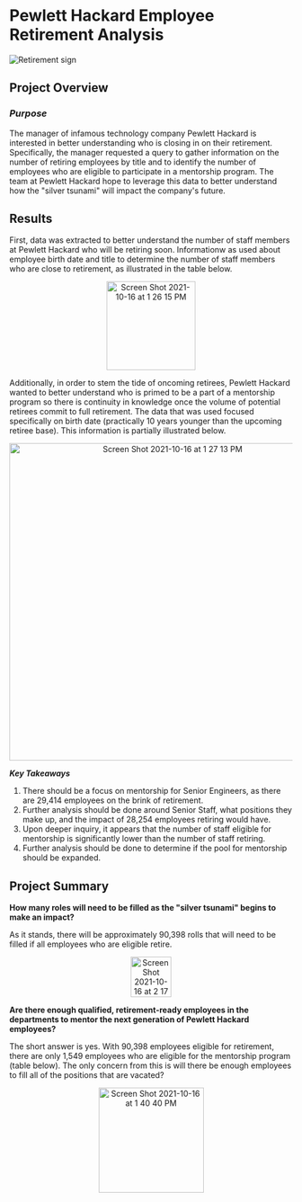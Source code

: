 # Pewlett Hackard Employee Retirement Analysis
  
![Retirement sign](https://dr5dymrsxhdzh.cloudfront.net/blog/images/a18560/2019/07/retirement-word-written-on-road-in-the-mountains-picture-id1027521718.jpg)
  
## **Project Overview**


### ***Purpose***
The manager of infamous technology company Pewlett Hackard is interested in better understanding who is closing in on their retirement. Specifically, the manager requested a query to gather information on the number of retiring employees by title and to identify the number of employees who are eligible to participate in a mentorship program. The team at Pewlett Hackard hope to leverage this data to better understand how the "silver tsunami" will impact the company's future.

## **Results**

First, data was extracted to better understand the number of staff members at Pewlett Hackard who will be retiring soon. Informationw as used about employee birth date and title to determine the number of staff members who are close to retirement, as illustrated in the table below.

<p align="center">

<img width="158" alt="Screen Shot 2021-10-16 at 1 26 15 PM" src="https://user-images.githubusercontent.com/87885677/137599934-030badf4-996d-4cfc-a7f6-0ccc9754059b.png">

  
</p>

Additionally, in order to stem the tide of oncoming retirees, Pewlett Hackard wanted to better understand who is primed to be a part of a mentorship program so there is continuity in knowledge once the volume of potential retirees commit to full retirement. The data that was used focused specifically on birth date (practically 10 years younger than the upcoming retiree base). This information is partially illustrated below.

<p align="center">
  
<img width="565" alt="Screen Shot 2021-10-16 at 1 27 13 PM" src="https://user-images.githubusercontent.com/87885677/137599969-e641eea9-3ffd-44e0-8337-a2e21ca57406.png">

</p>

***Key Takeaways***

1) There should be a focus on mentorship for Senior Engineers, as there are 29,414 employees on the brink of retirement.
2) Further analysis should be done around Senior Staff, what positions they make up, and the impact of 28,254 employees retiring would have.
3) Upon deeper inquiry, it appears that the number of staff eligible for mentorship is significantly lower than the number of staff retiring. 
4) Further analysis should be done to determine if the pool for mentorship should be expanded.

## **Project Summary**

**How many roles will need to be filled as the "silver tsunami" begins to make an impact?**

  As it stands, there will be approximately 90,398 rolls that will need to be filled if all employees who are eligible retire.
  
  <p align="center">
  
  <img width="72" alt="Screen Shot 2021-10-16 at 2 17 14 PM" src="https://user-images.githubusercontent.com/87885677/137601113-fbacecb0-63fc-4576-9956-1d448d45002c.png">
</p>

**Are there enough qualified, retirement-ready employees in the departments to mentor the next generation of Pewlett Hackard employees?**

  The short answer is yes. With 90,398 employees eligible for retirement, there are only 1,549 employees who are eligible for the mentorship program (table below). The only concern from this is will there be enough employees to fill all of the positions that are vacated?

<p align="center">

<img width="187" alt="Screen Shot 2021-10-16 at 1 40 40 PM" src="https://user-images.githubusercontent.com/87885677/137600201-8271eb82-776e-4c69-b32e-8fb3e289224a.png">
  
</p>
